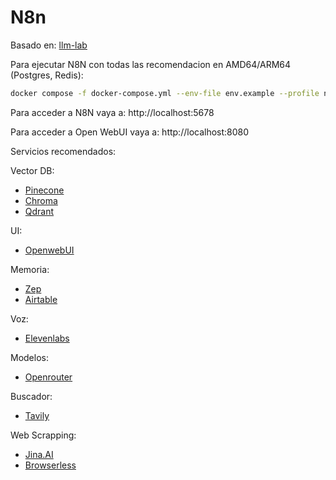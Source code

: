 # N8n

Basado en: [llm-lab](https://github.com/tecno-consultores/llm-lab)

Para ejecutar N8N con todas las recomendacion en AMD64/ARM64 (Postgres, Redis):

```bash
docker compose -f docker-compose.yml --env-file env.example --profile n8n --profile openwebui up -d
```

Para acceder a N8N vaya a: http://localhost:5678


Para acceder a Open WebUI vaya a: http://localhost:8080


Servicios recomendados:

Vector DB:
* [Pinecone](https://www.pinecone.io/)
* [Chroma](https://github.com/chroma-core/chroma)
* [Qdrant](https://github.com/qdrant/qdrant)

UI:
* [OpenwebUI](https://github.com/open-webui/open-webui)

Memoria:
* [Zep](https://www.getzep.com/)
* [Airtable](https://airtable.com/)

Voz:
* [Elevenlabs](https://elevenlabs.io/)

Modelos:
* [Openrouter](https://openrouter.ai/)

Buscador:
* [Tavily](https://tavily.com/)

Web Scrapping:
* [Jina.AI](https://jina.ai)
* [Browserless](https://www.browserless.io/)
